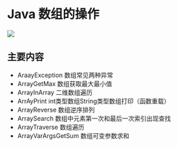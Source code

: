 # Java 数组的操作

![](https://timgsa.baidu.com/timg?image&quality=80&size=b9999_10000&sec=1527670111915&di=1ec0591ecbf3abda761fbed89f0b7446&imgtype=0&src=http%3A%2F%2Fimg.juweixin.com%2Fstatic%2Fuploads%2F2016%2F0316%2Ft_e85d67e82ceb617f23a505ff9aadcd8c.jpg
)
## 主要内容
* AraayException     数组常见两种异常
* ArrayGetMax        数组获取最大最小值
* ArrayInArray       二维数组遍历
* ArrAyPrint         int类型数组String类型数组打印（函数重载）
* ArrayReverse       数组逆序排列
* ArraySearch        数组中元素第一次和最后一次索引出现查找
* ArrayTraverse      数组遍历
* ArrayVarArgsGetSum 数组可变参数求和

